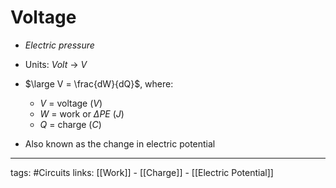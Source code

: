 # Voltage
- *Electric pressure*

- Units: *Volt* -> $V$

- $\large V = \frac{dW}{dQ}$, where:
	- $V$ = voltage ($V$)
	- $W$ = work or $\Delta PE$ ($J$)
	- $Q$ = charge ($C$)

- Also known as the change in electric potential

---
tags: #Circuits
links: [[Work]] - [[Charge]] - [[Electric Potential]]